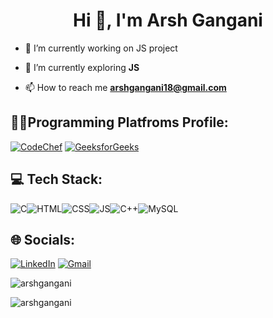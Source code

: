 <h1 align="center">Hi 👋, I'm Arsh Gangani</h1>

- 🔭 I’m currently working on JS project<br>

- 🌱 I’m currently exploring **JS**<br>

- 📫 How to reach me **arshgangani18@gmail.com**


## 🧑‍💻Programming Platfroms Profile:
[![CodeChef](https://img.shields.io/badge/CodeChef-%23964B00.svg?style=for-the-badge&logo=CodeChef&logoColor=white)](https://www.codechef.com/users/arsh88)
[![GeeksforGeeks](https://img.shields.io/badge/GeeksforGeeks-2F8D46.svg?style=for-the-badge&logo=GeeksforGeeks&logoColor=white)](https://auth.geeksforgeeks.org/user/arshganhuxq/practice)

## 💻 Tech Stack:
![C](https://img.shields.io/badge/c-%2300599C.svg?style=for-the-badge&logo=c&logoColor=white)![HTML](https://img.shields.io/badge/HTML5-E34F26.svg?style=for-the-badge&logo=HTML5&logoColor=white)![CSS](https://img.shields.io/badge/CSS3-1572B6.svg?style=for-the-badge&logo=CSS3&logoColor=white)![JS](https://img.shields.io/badge/JavaScript-F7DF1E.svg?style=for-the-badge&logo=JavaScript&logoColor=black)![C++](https://img.shields.io/badge/C++-00599C.svg?style=for-the-badge&logo=C++&logoColor=white)![MySQL](https://img.shields.io/badge/MySQL-4479A1.svg?style=for-the-badge&logo=MySQL&logoColor=white)

## 🌐 Socials:
[![LinkedIn](https://img.shields.io/badge/LinkedIn-0A66C2.svg?style=for-the-badge&logo=LinkedIn&logoColor=white)](https://www.linkedin.com/in/arsh-gangani-950647255/)
[![Gmail](https://img.shields.io/badge/Gmail-D14836?style=for-the-badge&logo=gmail&logoColor=white)](arshgangani18@gmail.com)

<p><img align="center" src="https://github-readme-stats.vercel.app/api/top-langs?username=arshgangani&show_icons=true&locale=en&layout=compact" alt="arshgangani" /></p>

<p><img align="center" src="https://github-readme-streak-stats.herokuapp.com/?user=arshgangani&" alt="arshgangani" /></p>
